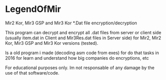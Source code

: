 # LegendOfMir
Mir2 Kor, Mir3 GSP and Mir3 Kor *.Dat file encryption/decryption

This program can decrypt and encrypt all .dat files from server or client side (usually item.dat in Client and Mir3Res.dat files in Server side)
for Mir2, Mir2 Kor, Mir3 GSP and Mir3 Kor versions (tested).

Is a old program i made (decoding asm code from exes) for do that tasks in 2016 for learn and understand how big companies do encryptions, etc

For educational purposes only.
Im not responsable of any damage by the use of that software/code.
